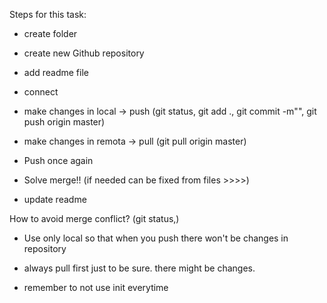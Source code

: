 Steps for this task:

- create folder
- create new Github repository
- add readme file
- connect 

- make changes in local 
-> push (git status, git add ., git commit -m"", git push origin master)
- make changes in remota
-> pull (git pull origin master)
- Push once again

- Solve merge!! (if needed can be fixed from files >>>>)
- update readme 


How to avoid merge conflict? (git status,)

- Use only local so that when you push there won't be changes in repository
- always pull first just to be sure. there might be changes.  


- remember to not use init everytime